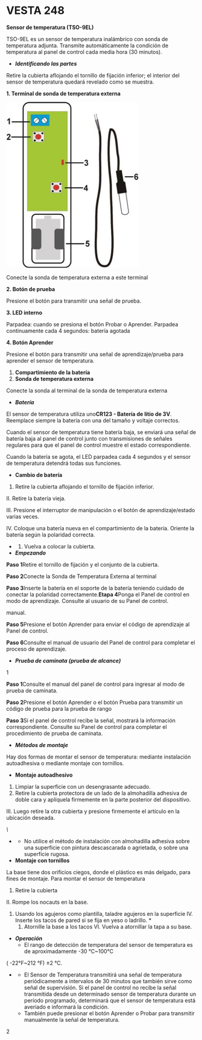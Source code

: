 # VESTA 248

**Sensor de temperatura (TSO-9EL)**

TSO-9EL es un sensor de temperatura inalámbrico con sonda de temperatura adjunta. Transmite automáticamente la condición de temperatura al panel de control cada media hora (30 minutos).

* _**Identificando las partes**_

Retire la cubierta aflojando el tornillo de fijación inferior; el interior del sensor de temperatura quedará revelado como se muestra.

**1. Terminal de sonda de temperatura externa**

![](<.gitbook/assets/0 (96).jpeg>)

Conecte la sonda de temperatura externa a este terminal

**2. Botón de prueba**

Presione el botón para transmitir una señal de prueba.

**3. LED interno**

Parpadea: cuando se presiona el botón Probar o Aprender. Parpadea continuamente cada 4 segundos: batería agotada

**4. Botón Aprender**

Presione el botón para transmitir una señal de aprendizaje/prueba para aprender el sensor de temperatura.

1. **Compartimiento de la batería**
2. **Sonda de temperatura externa**

Conecte la sonda al terminal de la sonda de temperatura externa

* _**Batería**_

El sensor de temperatura utiliza uno**CR123 - Batería de litio de 3V**. Reemplace siempre la batería con una del tamaño y voltaje correctos.

Cuando el sensor de temperatura tiene batería baja, se enviará una señal de batería baja al panel de control junto con transmisiones de señales regulares para que el panel de control muestre el estado correspondiente.

Cuando la batería se agota, el LED parpadea cada 4 segundos y el sensor de temperatura detendrá todas sus funciones.

* **Cambio de batería**

1. Retire la cubierta aflojando el tornillo de fijación inferior.

II. Retire la batería vieja.

III. Presione el interruptor de manipulación o el botón de aprendizaje/estado varias veces.

IV. Coloque una batería nueva en el compartimiento de la batería. Oriente la batería según la polaridad correcta.

*
  1. Vuelva a colocar la cubierta.
* _**Empezando**_

**Paso 1**Retire el tornillo de fijación y el conjunto de la cubierta.

**Paso 2**Conecte la Sonda de Temperatura Externa al terminal

**Paso 3**Inserte la batería en el soporte de la batería teniendo cuidado de conectar la polaridad correctamente.**Etapa 4**Ponga el Panel de control en modo de aprendizaje. Consulte al usuario de su Panel de control.

manual.

**Paso 5**Presione el botón Aprender para enviar el código de aprendizaje al Panel de control.

**Paso 6**Consulte el manual de usuario del Panel de control para completar el proceso de aprendizaje.

* _**Prueba de caminata (prueba de alcance)**_

1

**Paso 1**Consulte el manual del panel de control para ingresar al modo de prueba de caminata.

**Paso 2**Presione el botón Aprender o el botón Prueba para transmitir un código de prueba para la prueba de rango

**Paso 3**Si el panel de control recibe la señal, mostrará la información correspondiente. Consulte su Panel de control para completar el procedimiento de prueba de caminata.

* _**Métodos de montaje**_

Hay dos formas de montar el sensor de temperatura: mediante instalación autoadhesiva o mediante montaje con tornillos.

* **Montaje autoadhesivo**

1. Limpiar la superficie con un desengrasante adecuado.
2. Retire la cubierta protectora de un lado de la almohadilla adhesiva de doble cara y aplíquela firmemente en la parte posterior del dispositivo.

III. Luego retire la otra cubierta y presione firmemente el artículo en la ubicación deseada.

_\\_

*
  * No utilice el método de instalación con almohadilla adhesiva sobre una superficie con pintura descascarada o agrietada, o sobre una superficie rugosa.
* **Montaje con tornillos**

La base tiene dos orificios ciegos, donde el plástico es más delgado, para fines de montaje. Para montar el sensor de temperatura

1. Retire la cubierta

II. Rompe los nocauts en la base.

1. Usando los agujeros como plantilla, taladre agujeros en la superficie IV. Inserte los tacos de pared si se fija en yeso o ladrillo.
   *
     1. Atornille la base a los tacos VI. Vuelva a atornillar la tapa a su base.

* _**Operación**_
  * El rango de detección de temperatura del sensor de temperatura es de aproximadamente -30 ℃\~100℃

( -22°F\~212 °F) ±2 ℃.

*
  * El Sensor de Temperatura transmitirá una señal de temperatura periódicamente a intervalos de 30 minutos que también sirve como señal de supervisión. Si el panel de control no recibe la señal transmitida desde un determinado sensor de temperatura durante un período programado, determinará que el sensor de temperatura está averiado e informará la condición.
  * También puede presionar el botón Aprender o Probar para transmitir manualmente la señal de temperatura.

2
